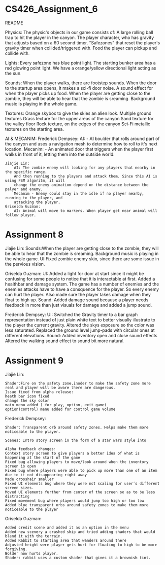 # CS426_Assignment_6
README

Physics:
The physic's objects in our game consists of:
	A large rolling ball trap to hit the player in the canyon.
	The player character, who has gravity that adjusts based on a 60 second timer.
	"Safezones" that reset the player's gravity timer when collided/triggered with.
	Food the player can pickup and collide with.

Lights:
	Every safezone has blue point light.
	The starting bunker area has a red glowing point light.
	We have a orange/yellow directional light acting as the sun.

Sounds:
	When the player walks, there are footstep sounds.
	When the door to the startup area opens, it makes a sci-fi door noise.
	A sound effect for when the player picks up food.
	When the player are getting close to the zombie, they will be able to hear that the zombie is sreaming.
	Background music is playing in the whole game.

Textures:
	Orange skybox to give the skies an alien look.
	Multiple ground textures
		Grass texture for the upper areas of the canyon
		Sand texture for the valley floor
		Rock texture, on the edges of the canyon
	Sci-Fi metallic textures on the starting area.

AI & MECANIM:
	Frederick Dempsey:
		AI: - AI boulder that rolls around part of the canyon
		  and uses a navigation mesh to determine how to roll to it's next location.
		Mecanim: - An animated door that triggers when the player first walks in front of it,
		  letting them into the outside world.
		  
	Jiajie Lin:
		AI: The zombie enemy will looking for any players that nearby in the specific range.
		And then running to the players and attack them. Since this AI is using FSM algoritm, it will
		change the enemy animation depend on the distance between the palyer and enemy.
		Mecanim - Enemy could stay in the idle if no player nearby, running to the player, and 
		attacking the player.
	Griselda Guzman:
		AI: Animal will move to markers. When player get near animal will follow player.

# Assignment 8


Jiajie Lin:
	Sounds:When the player are getting close to the zombie, they will be able to hear that the zombie is sreaming.
	Background music is playing in the whole game.
	UI:Fixed zombie enemy skin, since there are some issue in the pervious vision.
	
Griselda Guzman:
	UI: Added a light for door at start since it might be confusing for some people to notice that it is interactable at first.
	Added a healthbar and damage system. The game has a number of enemies and the enemies attacks have to have a consquence for the 	player. So every enemy can hurt the player.
	Also made sure the player takes damage when they float to high up.
	Sound: Added damage sound because a player needs feedback in more than just visuals for damage and added a jump sound.


Frederick Dempsey:
	UI: Switched the Gravity timer to a bar graph representation instead of just plain white text to better visually illustrate
	to the player the current gravity. 
	Altered the skys exposure so the color was less saturated.
	Replaced the ground level jump-pads with circular ones at different elevations.
	Sound: Added inventory open and close sound effects. Altered the walking sound effect to sound  bit more natural.
	
# Assignment 9
Jiajie Lin:

	Shader:Fire on the safety zone,inoder to make the safety zone more real and player will be aware there are dangerous.
	Issue fixed from alpha release: 
	heath bar icon fixed
	change the sky color
	main menu added ( for play, option, exit game)
	option(control) menu added for control game volume


Frederick Dempsey:

	Shader: Transparent orb around safety zones. Helps make them more noticeable to the player.
	
	Scenes: Intro story screen in the form of a star wars style into
	
	Alpha feedback changes:
	Context story screen to give players a better idea of what is happening at the start of the game
	Fixed bug allowing players to move/look around when the inventory screen is open
	Fixed bug where players were able to pick up more than one of an item due to it not disappearing right away
	Made crosshair smaller
	Fixed UI elements bug where they were not scaling for user’s different screen sizes.
	Moved UI elements further from center of the screen so as to be less distracting
	Fixed movement bug where players would jump too high or too low
	Added blue transparent orbs around safety zones to make them more noticeable to the player

	
Griselda Guzman:
	
	Added credit scene and added it as an option in the menu
	Added new scenery a crashed ship and tried adding shaders that would blend it with the terrain.
	Added Rabbit to starting area that wanders around there
	Adjusted height were player gets hurt for floating to high to be more forgiving.
	Bolder now hurts player.
	Shader: rabbit uses a custom shader that gives it a brownish tint.
